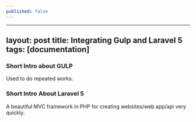 ```yaml
---
published: false
---
```


---
layout: post
title: Integrating Gulp and Laravel 5
tags: [documentation]
---
### Short Intro about GULP
Used to do repeated works. 

### Short Intro About Laravel 5
A beautiful MVC framework in PHP for creating websites/web app/api very quickly.
